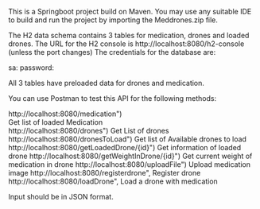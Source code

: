 This is a Springboot project build on Maven. You may use any suitable IDE to build and run the project by importing the Meddrones.zip file.

The H2 data schema contains 3 tables for medication, drones and loaded drones.
The URL for the H2 console is http://localhost:8080/h2-console (unless the port changes)
The credentials for the database are:

sa:
password: 

All 3 tables have preloaded data for drones and medication.

You can use Postman to test this API for the following methods:

http://localhost:8080/medication")  
	Get list of loaded Medication  
http://localhost:8080/drones")
	Get List of drones
http://localhost:8080/dronesToLoad")
	Get list of Available drones to load
http://localhost:8080/getLoadedDrone/{id}")
	Get information of loaded drone
http://localhost:8080/getWeightInDrone/{id}")
	Get current weight of medication in drone
http://localhost:8080/uploadFile")
	Upload medication image
http://localhost:8080/registerdrone",
	Register drone
http://localhost:8080/loadDrone",
	Load a drone with medication

Input should be in JSON format.
